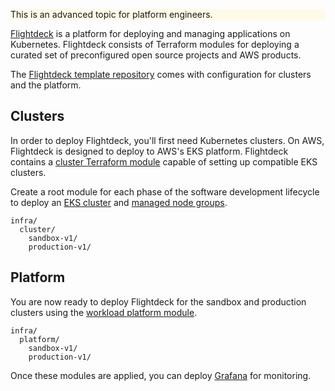 <div class="panel" style="background-color: #FFFAE6;border-width: 1px;">

<div class="panelContent" style="background-color: #FFFAE6;">

This is an advanced topic for platform engineers.

</div>

</div>

[Flightdeck](https://github.com/thoughtbot/flightdeck) is a platform for
deploying and managing applications on Kubernetes. Flightdeck consists
of Terraform modules for deploying a curated set of preconfigured open
source projects and AWS products.

<div class="confluence-information-macro confluence-information-macro-information">

<span class="aui-icon aui-icon-small aui-iconfont-info confluence-information-macro-icon"></span>

<div class="confluence-information-macro-body">

The [Flightdeck template
repository](../reference/templates/flightdeck-template.md) comes with
configuration for clusters and the platform.

</div>

</div>

## Clusters

In order to deploy Flightdeck, you'll first need Kubernetes clusters. On
AWS, Flightdeck is designed to deploy to AWS's EKS platform. Flightdeck
contains a [cluster Terraform
module](../reference/modules/flightdeck--cluster.md) capable of setting
up compatible EKS clusters.

Create a root module for each phase of the software development
lifecycle to deploy an [EKS
cluster](https://docs.aws.amazon.com/eks/latest/userguide/clusters.html)
and [managed node
groups](https://docs.aws.amazon.com/eks/latest/userguide/managed-node-groups.html).

<div class="code panel pdl" style="border-width: 1px;">

<div class="codeContent panelContent pdl">

``` syntaxhighlighter-pre
infra/
  cluster/
    sandbox-v1/
    production-v1/
```

</div>

</div>

## Platform

You are now ready to deploy Flightdeck for the sandbox and production
clusters using the [workload platform
module](../reference/modules/flightdeck--platform.md).

<div class="code panel pdl" style="border-width: 1px;">

<div class="codeContent panelContent pdl">

``` syntaxhighlighter-pre
infra/
  platform/
    sandbox-v1/
    production-v1/
```

</div>

</div>

Once these modules are applied, you can deploy
[Grafana](../provision-platform-resources/deploy-grafana.md) for
monitoring.
